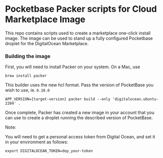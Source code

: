 # Pocketbase Packer scripts for Cloud Marketplace Image

This repo contains scripts used to create a marketplace one-click install image. The image can be used to stand up a fully configured Pocketbase droplet for the DigitalOcean Marketplace.

### Building the image

First, you will need to install Packer on your system.  On a Mac, use 

```
brew install packer
```

This builder uses the new hcl format.  Pass the version of PocketBase you wish to use, ie. `0.10.0`

```
APP_VERSION={target-version} packer build --only 'digitalocean.ubuntu-2204' .
```

Once complete, Packer has created a new image in your account that you can use to create a droplet running the described version of PocketBase.

Note:

You will need to get a personal access token from Digital Ocean, and set it in your environment as follows:

```
export DIGITALOCEAN_TOKEN=dop_your-token
```



